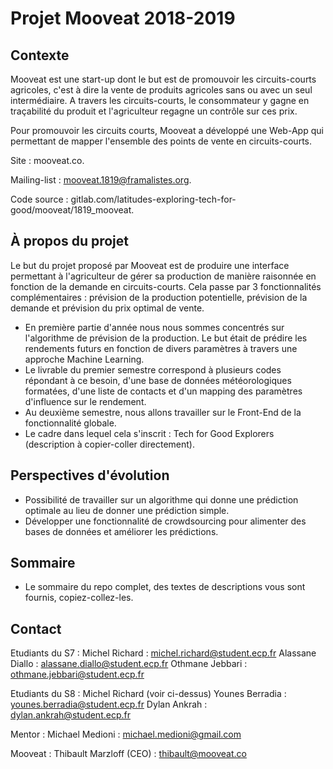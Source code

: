 # Projet Mooveat 2018-2019

## Contexte
Mooveat est une start-up dont le but est de promouvoir les circuits-courts agricoles, c'est à dire la vente de produits agricoles sans ou avec un seul intermédiaire. A travers les circuits-courts, le consommateur y gagne en traçabilité du produit et l'agriculteur regagne un contrôle sur ces prix. 

Pour promouvoir les circuits courts, Mooveat a développé une Web-App qui permettant de mapper l'ensemble des points de vente en circuits-courts. 

Site : mooveat.co.

Mailing-list : mooveat.1819@framalistes.org.

Code source : gitlab.com/latitudes-exploring-tech-for-good/mooveat/1819_mooveat.

## À propos du projet
Le but du projet proposé par Mooveat est de produire une interface permettant à l'agriculteur de gérer sa production de manière raisonnée en fonction de la demande en circuits-courts. Cela passe par 3 fonctionnalités complémentaires : prévision de la production potentielle, prévision de la demande et prévision du prix optimal de vente.
* En première partie d'année nous nous sommes concentrés sur l'algorithme de prévision de la production. Le but était de prédire les rendements futurs en fonction de divers paramètres à travers une approche Machine Learning.
* Le livrable du premier semestre correspond à plusieurs codes répondant à ce besoin, d'une base de données météorologiques formatées, d'une liste de contacts et d'un mapping des paramètres d'influence sur le rendement. 
* Au deuxième semestre, nous allons travailler sur le Front-End de la fonctionnalité globale.
* Le cadre dans lequel cela s'inscrit : Tech for Good Explorers (description à copier-coller directement).

## Perspectives d'évolution
* Possibilité de travailler sur un algorithme qui donne une prédiction optimale au lieu de donner une prédiction simple.
* Développer une fonctionnalité de crowdsourcing pour alimenter des bases de données et améliorer les prédictions. 

## Sommaire
* Le sommaire du repo complet, des textes de descriptions vous sont fournis, copiez-collez-les.

## Contact
Etudiants du S7 :
	 Michel Richard : michel.richard@student.ecp.fr
	 Alassane Diallo : alassane.diallo@student.ecp.fr
	 Othmane Jebbari : othmane.jebbari@student.ecp.fr

Etudiants du S8 :
	 Michel Richard (voir ci-dessus)
	 Younes Berradia : younes.berradia@student.ecp.fr
	 Dylan Ankrah : dylan.ankrah@student.ecp.fr

Mentor : Michael Medioni : michael.medioni@gmail.com

Mooveat : Thibault Marzloff (CEO) : thibault@mooveat.co